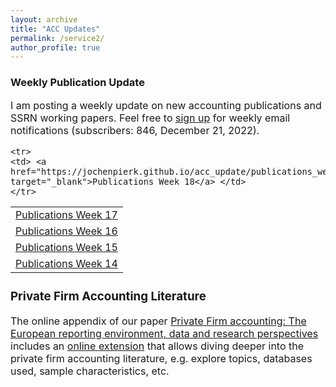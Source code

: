 ```yaml
---
layout: archive
title: "ACC Updates"
permalink: /service2/
author_profile: true
---
```

<!-- Global site tag (gtag.js) - Google Analytics -->
<script async src="https://www.googletagmanager.com/gtag/js?id=G-05633BF9HL"></script>
<script>
  window.dataLayer = window.dataLayer || [];
  function gtag(){dataLayer.push(arguments);}
  gtag('js', new Date());

   gtag('config', 'G-05633BF9HL', {'anonymize_ip': true});
</script> 
 


<h3> Weekly Publication Update </h3>
<font size="3"> 
I am posting a weekly update on new accounting publications and SSRN working papers. Feel free to <a href="https://jochenpierk.github.io/acc_update/subscribe.html" target="_blank">sign up</a> for weekly email notifications (subscribers: 846, December 21, 2022). 

 <p> </p>

  
 <table style="width:100%">   
  
    <tr> 
    <td> <a href="https://jochenpierk.github.io/acc_update/publications_week18.html" target="_blank">Publications Week 18</a> </td> 
    </tr>   
   <tr> 
    <td> <a href="https://jochenpierk.github.io/acc_update/publications_week17.html" target="_blank">Publications Week 17</a> </td> 
    </tr>   
    <tr> 
    <td> <a href="https://jochenpierk.github.io/acc_update/publications_week16.html" target="_blank">Publications Week 16</a> </td> 
    </tr>   
   <tr> 
    <td> <a href="https://jochenpierk.github.io/acc_update/publications_week15.html" target="_blank">Publications Week 15</a> </td> 
    </tr>    
    <tr> 
    <td> <a href="https://jochenpierk.github.io/acc_update/publications_week14.html" target="_blank">Publications Week 14</a> </td> 
    </tr>    
   




 
 


   
 </table>

   
 <p> </p>

  
  
   <h3> Private Firm Accounting Literature </h3>
<font size="3">
 The online appendix of our paper <a href="https://www.tandfonline.com/doi/full/10.1080/00014788.2021.1982670" target="_blank">Private Firm accounting: The European reporting environment, data and research perspectives</a> includes an <a href="https://trr266.wiwi.hu-berlin.de/shiny/pfirmacclit/" target="_blank">online extension</a> that allows diving deeper into the private firm accounting literature, e.g. explore topics, databases used, sample characteristics, etc. 
   
    
